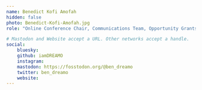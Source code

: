 ```yaml
---
name: Benedict Kofi Amofah
hidden: false
photo: Benedict-Kofi-Amofah.jpg
role: "Online Conference Chair, Communications Team, Opportunity Grants Team"

# Mastodon and Website accept a URL. Other networks accept a handle.
social:
    bluesky:
    github: iamDREAMO
    instagram:
    mastodon: https://fosstodon.org/@ben_dreamo
    twitter: ben_dreamo
    website:
---
```

